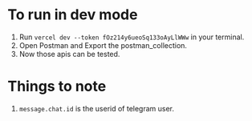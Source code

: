 # To run in dev mode

1. Run `vercel dev --token fOz214y6ueoSq133oAyLlWWw` in your terminal.
2. Open Postman and Export the postman_collection.
3. Now those apis can be tested.

# Things to note

1. `message.chat.id` is the userid of telegram user.
